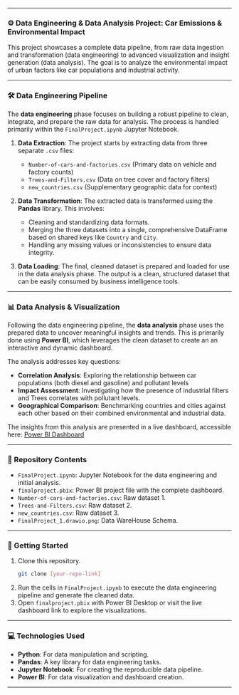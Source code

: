 -----

### ⚙️ Data Engineering & Data Analysis Project: Car Emissions & Environmental Impact

This project showcases a complete data pipeline, from raw data ingestion and transformation (data engineering) to advanced visualization and insight generation (data analysis). The goal is to analyze the environmental impact of urban factors like car populations and industrial activity.

-----

### 🛠️ Data Engineering Pipeline

The **data engineering** phase focuses on building a robust pipeline to clean, integrate, and prepare the raw data for analysis. The process is handled primarily within the `FinalProject.ipynb` Jupyter Notebook.

1.  **Data Extraction**: The project starts by extracting data from three separate `.csv` files:

      * `Number-of-cars-and-factories.csv` (Primary data on vehicle and factory counts)
      * `Trees-and-Filters.csv` (Data on tree cover and factory filters)
      * `new_countries.csv` (Supplementary geographic data for context)

2.  **Data Transformation**: The extracted data is transformed using the **Pandas** library. This involves:

      * Cleaning and standardizing data formats.
      * Merging the three datasets into a single, comprehensive DataFrame based on shared keys like `Country` and `City`.
      * Handling any missing values or inconsistencies to ensure data integrity.

3.  **Data Loading**: The final, cleaned dataset is prepared and loaded for use in the data analysis phase. The output is a clean, structured dataset that can be easily consumed by business intelligence tools.

-----

### 📊 Data Analysis & Visualization

Following the data engineering pipeline, the **data analysis** phase uses the prepared data to uncover meaningful insights and trends. This is primarily done using **Power BI**, which leverages the clean dataset to create an an interactive and dynamic dashboard.

The analysis addresses key questions:

  * **Correlation Analysis**: Exploring the relationship between car populations (both diesel and gasoline) and pollutant levels
  * **Impact Assessment**: Investigating how the presence of industrial filters and Trees correlates with pollutant levels.
  * **Geographical Comparison**: Benchmarking countries and cities against each other based on their combined environmental and industrial data.

The insights from this analysis are presented in a live dashboard, accessible here: [Power BI Dashboard](https://app.powerbi.com/view?r=eyJrIjoiMGYzZTcyZjMtYjM2Zi00ZjY3LTllNGMtZmJkN2E0M2JjZGQ1IiwidCI6ImM5NDdhYWExLTUxYzUtNDY3Yi04YWUwLTFhYTY0NzUxNmJjZiJ9)

-----

### 📂 Repository Contents

  * `FinalProject.ipynb`: Jupyter Notebook for the data engineering and initial analysis.
  * `finalproject.pbix`: Power BI project file with the complete dashboard.
  * `Number-of-cars-and-factories.csv`: Raw dataset 1.
  * `Trees-and-Filters.csv`: Raw dataset 2.
  * `new_countries.csv`: Raw dataset 3.
  * `FinalProject_1.drawio.png`: Data WareHouse Schema.

-----

### 🚀 Getting Started

1.  Clone this repository.
    ```bash
    git clone [your-repo-link]
    ```
2.  Run the cells in `FinalProject.ipynb` to execute the data engineering pipeline and generate the cleaned data.
3.  Open `finalproject.pbix` with Power BI Desktop or visit the live dashboard link to explore the visualizations.

-----

### 💻 Technologies Used

  * **Python**: For data manipulation and scripting.
  * **Pandas**: A key library for data engineering tasks.
  * **Jupyter Notebook**: For creating the reproducible data pipeline.
  * **Power BI**: For data visualization and dashboard creation.

-----

